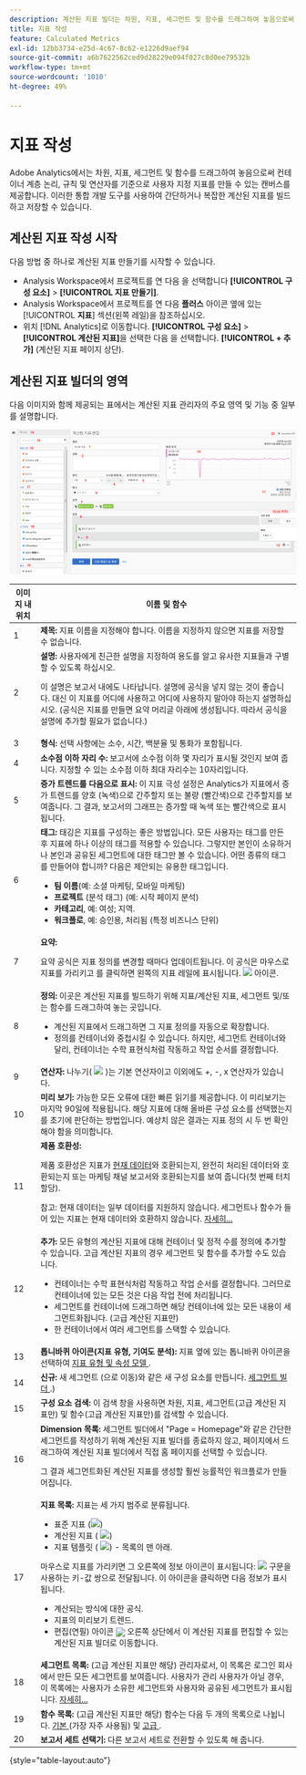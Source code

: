 ```yaml
---
description: 계산된 지표 빌더는 차원, 지표, 세그먼트 및 함수를 드래그하여 놓음으로써 컨테이너 계층 논리, 규칙 및 연산자를 기준으로 사용자 정의 지표를 만들 수 있는 캔버스를 제공합니다. 이러한 통합 개발 도구를 사용하여 간단한 계산된 지표나 복잡한 고급 계산된 지표를 빌드하고 저장할 수 있습니다.
title: 지표 작성
feature: Calculated Metrics
exl-id: 12bb3734-e25d-4c67-8c62-e1226d9aef94
source-git-commit: a6b7622562ced9d28229e094f027c8d0ee79532b
workflow-type: tm+mt
source-wordcount: '1010'
ht-degree: 49%

---
```


# 지표 작성

Adobe Analytics에서는 차원, 지표, 세그먼트 및 함수를 드래그하여 놓음으로써 컨테이너 계층 논리, 규칙 및 연산자를 기준으로 사용자 지정 지표를 만들 수 있는 캔버스를 제공합니다. 이러한 통합 개발 도구를 사용하여 간단하거나 복잡한 계산된 지표를 빌드하고 저장할 수 있습니다.

## 계산된 지표 작성 시작

다음 방법 중 하나로 계산된 지표 만들기를 시작할 수 있습니다.

* Analysis Workspace에서 프로젝트를 연 다음 을 선택합니다 **[!UICONTROL 구성 요소]** > **[!UICONTROL 지표 만들기]**.
* Analysis Workspace에서 프로젝트를 연 다음 **플러스** 아이콘 옆에 있는 [!UICONTROL **지표**] 섹션(왼쪽 레일)을 참조하십시오.
* 위치 [!DNL Analytics]로 이동합니다. **[!UICONTROL 구성 요소]** > **[!UICONTROL 계산된 지표]**&#x200B;을 선택한 다음 을 선택합니다. **[!UICONTROL + 추가]** (계산된 지표 페이지 상단).

## 계산된 지표 빌더의 영역

다음 이미지와 함께 제공되는 표에서는 계산된 지표 관리자의 주요 영역 및 기능 중 일부를 설명합니다.

![](assets/cm_builder_ui.png)

| 이미지 내 위치 | 이름 및 함수 |
|---|---|
| 1 | **제목:** 지표 이름을 지정해야 합니다. 이름을 지정하지 않으면 지표를 저장할 수 없습니다. |
| 2 | **설명:** 사용자에게 친근한 설명을 지정하여 용도를 알고 유사한 지표들과 구별할 수 있도록 하십시오. <p>이 설명은 보고서 내에도 나타납니다. 설명에 공식을 넣지 않는 것이 좋습니다. 대신 이 지표를 어디에 사용하고 어디에 사용하지 말아야 하는지 설명하십시오. (공식은 지표를 만들면 요약 머리글 아래에 생성됩니다. 따라서 공식을 설명에 추가할 필요가 없습니다.) </p> |
| 3 | **형식:** 선택 사항에는 소수, 시간, 백분율 및 통화가 포함됩니다. |
| 4 | **소수점 이하 자리 수:** 보고서에 소수점 이하 몇 자리가 표시될 것인지 보여 줍니다. 지정할 수 있는 소수점 이하 최대 자리수는 10자리입니다. |
| 5 | **증가 트렌드를 다음으로 표시:** 이 지표 극성 설정은 Analytics가 지표에서 증가 트렌드를 양호 (녹색)으로 간주할지 또는 불량 (빨간색)으로 간주할지를 보여줍니다. 그 결과, 보고서의 그래프는 증가할 때 녹색 또는 빨간색으로 표시됩니다. |
| 6 | **태그:** 태깅은 지표를 구성하는 좋은 방법입니다. 모든 사용자는 태그를 만든 후 지표에 하나 이상의 태그를 적용할 수 있습니다. 그렇지만 본인이 소유하거나 본인과 공유된 세그먼트에 대한 태그만 볼 수 있습니다. 어떤 종류의 태그를 만들어야 합니까? 다음은 제안되는 유용한 태그입니다.<ul><li>**팀 이름**(예: 소셜 마케팅, 모바일 마케팅)</li><li>**프로젝트** (분석 태그) (예: 시작 페이지 분석)</li><li>**카테고리**, 예: 여성; 지역.</li><li>**워크플로**, 예: 승인용, 처리됨 (특정 비즈니스 단위)</li></ul> |
| 7 | **요약:** <p>요약 공식은 지표 정의를 변경할 때마다 업데이트됩니다. 이 공식은 마우스로 지표를 가리키고 를 클릭하면 왼쪽의 지표 레일에 표시됩니다. <img placement="inline"  src="https://spectrum.adobe.com/static/icons/workflow_18/Smock_Info_18_N.svg" id="image_BDA0EAF89C19440CB02AE248BA3F968E" /> 아이콘. </p> |
| 8 | **정의:** 이곳은 계산된 지표를 빌드하기 위해 지표/계산된 지표, 세그먼트 및/또는 함수를 드래그하여 놓는 곳입니다. <ul><li>계산된 지표에서 드래그하면 그 지표 정의를 자동으로 확장합니다. </li> <li>정의를 컨테이너와 중첩시킬 수 있습니다. 하지만, 세그먼트 컨테이너와 달리, 컨테이너는 수학 표현식처럼 작동하고 작업 순서를 결정합니다. </li> </ul> |
| 9 | **연산자:** 나누기( <img placement="inline"  src="https://spectrum.adobe.com/static/icons/workflow_18/Smock_Divide_18_N.svg" width="15" id="image_320D7363DE024BDEB21E44606C8B367F" width="25px" /> )는 기본 연산자이고 이외에도 +, -, x 연산자가 있습니다. |
| 10 | **미리 보기:** 가능한 모든 오류에 대한 빠른 읽기를 제공합니다. 이 미리보기는 마지막 90일에 적용됩니다. 해당 지표에 대해 올바른 구성 요소를 선택했는지를 초기에 판단하는 방법입니다. 예상치 않은 결과는 지표 정의 시 두 번 확인해야 함을 의미합니다. |
| 11 | **제품 호환성:** <p>제품 호환성은 지표가 <a href="https://experienceleague.adobe.com/docs/analytics/analyze/reports-analytics/current-data.html?lang=ko-KR"  >현재 데이터</a>와 호환되는지, 완전히 처리된 데이터와 호환되는지 또는 마케팅 채널 보고서와 호환되는지를 보여 줍니다(첫 번째 터치 할당). <p>참고: 현재 데이터는 일부 데이터를 지원하지 않습니다. 세그먼트나 함수가 들어 있는 지표는 현재 데이터와 호환하지 않습니다. <a href="/help/components/c-calcmetrics/cm-compatibility.md"  > 자세히... </a> </p> </p> |
| 12 | **추가:** 모든 유형의 계산된 지표에 대해 컨테이너 및 정적 수를 정의에 추가할 수 있습니다. 고급 계산된 지표의 경우 세그먼트 및 함수를 추가할 수도 있습니다. <ul><li>컨테이너는 수학 표현식처럼 작동하고 작업 순서를 결정합니다. 그러므로 컨테이너에 있는 모든 것은 다음 작업 전에 처리됩니다.</li><li>세그먼트를 컨테이너에 드래그하면 해당 컨테이너에 있는 모든 내용이 세그먼트화됩니다. (고급 계산된 지표만)</li><li>한 컨테이너에서 여러 세그먼트를 스택할 수 있습니다.</li></ul> |
| 13 | **톱니바퀴 아이콘(지표 유형, 기여도 분석):** 지표 옆에 있는 톱니바퀴 아이콘을 선택하여 <a href="/help/components/c-calcmetrics/c-workflow/cm-workflow/c-build-metrics/m-metric-type-alloc.md"  > 지표 유형 및 속성 모델 </a>. |
| 14 | **신규:** 새 세그먼트 (으로 이동)와 같은 새 구성 요소를 만듭니다. <a href="/help/components/segmentation/segmentation-workflow/seg-build.md"  > 세그먼트 빌더 </a>.) |
| 15 | **구성 요소 검색:** 이 검색 창을 사용하면 차원, 지표, 세그먼트(고급 계산된 지표만) 및 함수(고급 계산된 지표만)를 검색할 수 있습니다. |
| 16 | **Dimension 목록:** 세그먼트 빌더에서 &quot;Page = Homepage&quot;와 같은 간단한 세그먼트를 작성하기 위해 계산된 지표 빌더를 종료하지 않고, 페이지에서 드래그하여 계산된 지표 빌더에서 직접 홈 페이지를 선택할 수 있습니다.<p>그 결과 세그먼트화된 계산된 지표를 생성할 훨씬 능률적인 워크플로가 만들어집니다.</p> |
| 17 | **지표 목록:** 지표는 세 가지 범주로 분류됩니다. <ul> <li>표준 지표 (<img placement="inline"  src="https://spectrum.adobe.com/static/icons/workflow_18/Smock_Event_18_N.svg" id="image_65A80F54D73443E78542FE0B31CC3F20" />) </li><li>계산된 지표 ( <img placement="inline"  src="https://spectrum.adobe.com/static/icons/workflow_18/Smock_Calculator_18_N.svg" id="image_C5674AB9B9EB4DA9A56782D15822C319" />) </li><li id="li_8735E76637ED4C3F983731A66E04C93E">지표 템플릿 ( <img placement="inline"  src="https://spectrum.adobe.com/static/icons/workflow_18/Smock_Folder_18_N.svg" id="image_D236601511CC4DD3828F223431E27E88" />) - 목록의 맨 아래. </li> </ul> <p>마우스로 지표를 가리키면 그 오른쪽에 정보 아이콘이 표시됩니다: <img placement="inline"  src="https://spectrum.adobe.com/static/icons/workflow_18/Smock_Info_18_N.svg" width="15px" id="image_5A65E772A68A4B94ACAD6552CCF21F5F" /> 구문을 사용하는 키-값 쌍으로 전달됩니다. 이 아이콘을 클릭하면 다음 정보가 표시됩니다. </p><ul> <li>계산되는 방식에 대한 공식. </li><li>지표의 미리보기 트렌드. </li><li>편집(연필) 아이콘 <img placement="break" align="center"  src="https://spectrum.adobe.com/static/icons/workflow_18/Smock_Edit_18_N.svg" width="15px" id="image_7D5B2F026A034118BE4DA81B9215A883" /> 오른쪽 상단에서 이 계산된 지표를 편집할 수 있는 계산된 지표 빌더로 이동합니다. </li></ul> |
| 18 | **세그먼트 목록:** (고급 계산된 지표만 해당) 관리자로서, 이 목록은 로그인 회사에서 만든 모든 세그먼트를 보여줍니다. 사용자가 관리 사용자가 아닐 경우, 이 목록에는 사용자가 소유한 세그먼트와 사용자와 공유된 세그먼트가 표시됩니다. <a href="https://experienceleague.adobe.com/docs/analytics/components/segmentation/segment-reference/seg-rights.html?lang=ko-KR"  > 자세히... </a> |
| 19 | **함수 목록:** (고급 계산된 지표만 해당) 함수는 다음 두 개의 목록으로 나뉩니다. <a href="/help/components/c-calcmetrics/cm-reference/cm-functions.md"  > 기본 </a> (가장 자주 사용됨) 및 <a href="/help/components/c-calcmetrics/cm-reference/cm-adv-functions.md"  > 고급 </a>. |
| 20 | **보고서 세트 선택기:** 다른 보고서 세트로 전환할 수 있도록 해 줍니다. |

{style="table-layout:auto"}
